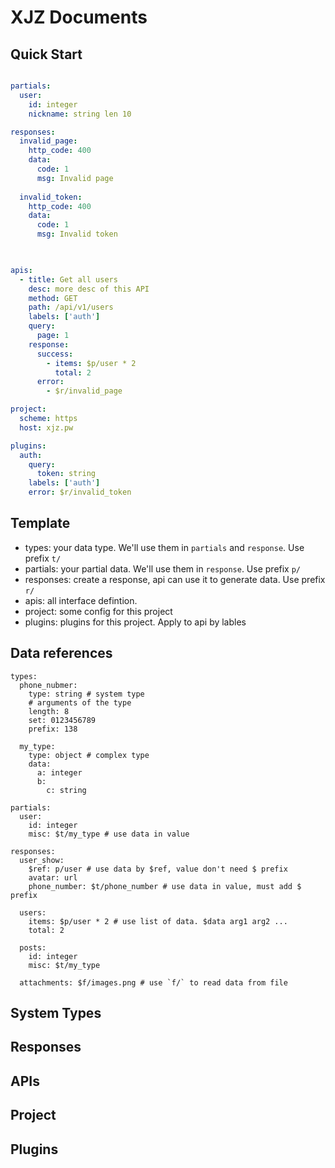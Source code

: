 XJZ Documents
=============

## Quick Start


```yaml

partials:
  user:
    id: integer
    nickname: string len 10

responses:
  invalid_page:
    http_code: 400
    data:
      code: 1
      msg: Invalid page
    
  invalid_token:
    http_code: 400
    data:
      code: 1
      msg: Invalid token
    


apis:
  - title: Get all users
    desc: more desc of this API
    method: GET
    path: /api/v1/users
    labels: ['auth']
    query:
      page: 1
    response:
      success:
        - items: $p/user * 2
          total: 2
      error:
        - $r/invalid_page

project:
  scheme: https
  host: xjz.pw

plugins:
  auth:
    query:
      token: string
    labels: ['auth']
    error: $r/invalid_token

```

## Template

* types: your data type. We'll use them in `partials` and `response`. Use prefix `t/`
* partials: your partial data. We'll use them in `response`. Use prefix `p/`
* responses: create a response, api can use it to generate data. Use prefix `r/`
* apis: all interface defintion.
* project: some config for this project
* plugins: plugins for this project. Apply to api by lables


## Data references

```
types: 
  phone_nubmer:
    type: string # system type
    # arguments of the type
    length: 8
    set: 0123456789
    prefix: 138

  my_type:
    type: object # complex type
    data:
      a: integer
      b: 
        c: string

partials:
  user: 
    id: integer
    misc: $t/my_type # use data in value

responses:
  user_show:
    $ref: p/user # use data by $ref, value don't need $ prefix
    avatar: url
    phone_number: $t/phone_number # use data in value, must add $ prefix

  users:
    items: $p/user * 2 # use list of data. $data arg1 arg2 ...
    total: 2

  posts:
    id: integer
    misc: $t/my_type

  attachments: $f/images.png # use `f/` to read data from file
```

## System Types

## Responses

## APIs

## Project

## Plugins
